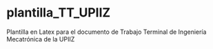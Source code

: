# plantilla_TT_UPIIZ
Plantilla en Latex para el documento de Trabajo Terminal de Ingeniería Mecatrónica de la UPIIZ
